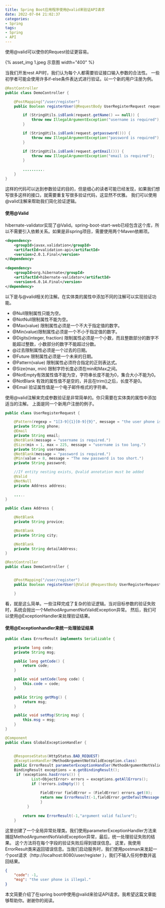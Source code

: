 ```yaml
---
title: Spring Boot应用程序使用@valid来验证API请求
date: 2022-07-04 21:02:37
categories:
- Spring
tags:
- Spring
- API
---
```


使用@valid可以使你的Request验证更容易。

{% asset_img 1.jpeg 示意图 width="400" %}

当我们开发rest API时，我们认为每个人都需要验证接口输入参数的合法性。
一些初学者可能会使用许多if-else条件表达式进行验证。以一个新的用户注册为例。

<!--more-->

```java
@RestController
public class DemoController {

    @PostMapping("/user/register")
    public Boolean registerUser(@RequestBody UserRegisterRequest request) {

        if (StringUtils.isBlank(request.getName() == null)) {
            throw new IllegalArgumentException("username is required");
        }

        if (StringUtils.isBlank(request.getpassword())) {
            throw new IllegalArgumentException("password is required");
        }

        if (StringUtils.isBlank(request.getEmail())) {
            throw new IllegalArgumentException("email is required");
        }
        
		..........
    }
}
```

这样的代码可以达到参数验证的目的，但是细心的读者可能已经发现，如果我们想写很多这样的接口，就需要重复写很多验证代码，这显然不优雅。
我们可以使用@valid注解来帮助我们简化验证逻辑。

#### 使用@Valid
hibernate-validator实现了@Valid。spring-boot-start-web已经包含这个库，所以不需要引入依赖关系。如果是非spring项目，需要使用两个Maven依赖项。

```xml
<dependency>
    <groupId>javax.validation</groupId>
    <artifactId>validation-api</artifactId>
    <version>2.0.1.Final</version>
</dependency>
 
<dependency>
    <groupId>org.hibernate</groupId>
    <artifactId>hibernate-validator</artifactId>
    <version>6.0.14.Final</version>
</dependency>
```

以下是与@valid相关的注解。在实体类的属性中添加不同的注解可以实现验证功能。

 * @Null限制属性只能为空。
 * @NotNull限制属性不能为空。
 * @Max(value) 限制属性必须是一个不大于指定值的数字。
 * @Min(value)限制属性必须是一个不小于指定值的数字。
 * @Digits(integer, fraction) 限制属性必须是一个小数，而且整数部分的数字不能超过整数，小数部分的数字不能超过分数。
 * @过去限制属性必须是一个过去的日期。
 * @Future 限制属性必须是一个未来的日期。
 * @Pattern(value) 限制属性必须符合指定的正则表达式。
 * @Size(max, min) 限制字符长度必须在min和Max之间。
 * @NotEmpty有效属性值不能为空，字符串长度不能为0，集合大小不能为0。
 * @NotBlank 有效的属性值不是空的，并且在trim()之后，长度不是0。
 * @Email 验证属性值是一个电子邮件格式的字符串。

使用@valid注解来完成参数验证是非常简单的。你只需要在实体类的属性中添加适当的注解。
上面是同一个新用户注册的例子。

```java
public class UserRegisterRequest {

    @Pattern(regexp = "1[3-9]{1}[0-9]{9}", message = "the user phone is illegal.")
    private String phone;
    @Email
    private String email;
    @NotBlank(message = "username is required.")
    @Size(min = 1, max = 225, message = "username is too long.")
    private String username;
    @NotBlank(message = "password is required.")
    @Min(value = 8, message = "The new password is too short.")
    private String password;

    //If entity nesting exists, @valid annotation must be added
    @Valid
    @NotNull
    private Address address;
    
    .....
}

public class Address {

    @NotBlank
    private String provice;

    @NotBlank
    private String city;

    @NotBlank
    private String detailAddress;
}

@RestController
public class DemoController {


    @PostMapping("/user/register")
    public Boolean registerUser(@Valid @RequestBody UserRegisterRequest request) {

    }
```

看，就是这么简单。一些注释完成了复杂的验证逻辑。当对目标参数的验证失败时，系统会抛出一个MethodArgumentNotValidException异常。
然后，我们可以使用@ExceptionHandler来处理验证结果。

#### 使用@Exceptionhandler来统一处理验证结果

```java
public class ErrorResult implements Serializable {

    private long code;
    private String msg;

    public long getCode() {
        return code;
    }

    public void setCode(long code) {
        this.code = code;
    }

    public String getMsg() {
        return msg;
    }

    public void setMsg(String msg) {
        this.msg = msg;
    }
}

@Component 
public class GlobalExceptionHandler {  
  
    
    @ResponseStatus(HttpStatus.BAD_REQUEST)  
    @ExceptionHandler(MethodArgumentNotValidException.class)  
    public ErrorResult parameterExceptionHandler(MethodArgumentNotValidException e) {  
    BindingResult exceptions = e.getBindingResult();  
     if (exceptions.hasErrors()) {  
            List<ObjectError> errors = exceptions.getAllErrors();  
            if (!errors.isEmpty()) {  
                
                FieldError fieldError = (FieldError) errors.get(0); 
                return new ErrorResult(-1,fieldError.getDefaultMessage()); 
                }
          }
          
        return new ErrorResult(-1,"argument valid failure");    
    }  

```

这里创建了一个全局异常处理类。我们使用parameterExceptionHandler方法来捕捉MethodArgumentNotValidException异常，最后，统一处理验证失败的结果。
这个方法将在每个字段的验证失败后得到错误信息。
这里，我使用ErrorResult类来返回错误信息。当我们启动服务时，我们使用postman来发起一个post请求（http://localhost:8080/user/register ），我们不输入任何参数并返回结果。

```json
{  
    "code": -1,  
    "msg": "the user phone is illegal."  
}
```

本文简要介绍了在spring boot中使用@valid来验证API请求。我希望这篇文章能够帮助你。谢谢你的阅读。

<!-- https://medium.com/javarevisited/spring-boot-application-use-valid-to-validate-api-request-f9a328c1ee2c -->